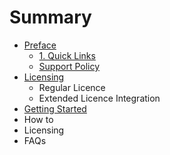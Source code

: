 # Summary

* [Preface](README.md)
   * [1. Quick Links](quick_links.md)
   * [Support Policy](support_policy.md)
* [Licensing](chapter1.md)
   * Regular Licence
   * Extended Licence Integration
* [Getting Started](getting_started.md)
* How to
* Licensing
* FAQs

